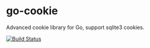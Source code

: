 # go-cookie

Advanced cookie library for Go, support sqlite3 cookies.

[![Build Status](https://travis-ci.org/chenxuefei-pp/go-cookie.svg?branch=master)](https://travis-ci.org/chenxuefei-pp/go-cookie)
